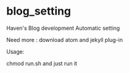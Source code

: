# blog_setting
Haven's Blog development Automatic setting

Need more : download atom and jekyll plug-in


Usage:

chmod run.sh and just run it
